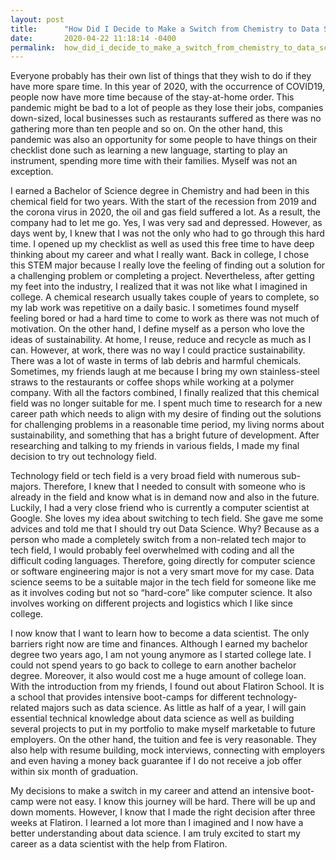 ```yaml
---
layout: post
title:      "How Did I Decide to Make a Switch from Chemistry to Data Science?"
date:       2020-04-22 11:18:14 -0400
permalink:  how_did_i_decide_to_make_a_switch_from_chemistry_to_data_science
---
```



Everyone probably has their own list of things that they wish to do if they have more spare time. In this year of 2020, with the occurrence of COVID19, people now have more time because of the stay-at-home order. This pandemic might be bad to a lot of people as they lose their jobs, companies down-sized, local businesses such as restaurants suffered as there was no gathering more than ten people and so on. On the other hand, this pandemic was also an opportunity for some people to have things on their checklist done such as learning a new language, starting to play an instrument, spending more time with their families. Myself was not an exception. 

I earned a Bachelor of Science degree in Chemistry and had been in this chemical field for two years. With the start of the recession from 2019 and the corona virus in 2020, the oil and gas field suffered a lot. As a result, the company had to let me go. Yes, I was very sad and depressed. However, as days went by, I knew that I was not the only who had to go through this hard time. I opened up my checklist as well as used this free time to have deep thinking about my career and what I really want. Back in college, I chose this STEM major because I really love the feeling of finding out a solution for a challenging problem or completing a project. Nevertheless, after getting my feet into the industry, I realized that it was not like what I imagined in college. A chemical research usually takes couple of years to complete, so my lab work was repetitive on a daily basic. I sometimes found myself feeling bored or had a hard time to come to work as there was not much of motivation. On the other hand, I define myself as a person who love the ideas of sustainability. At home, I reuse, reduce and recycle as much as I can. However, at work, there was no way I could practice sustainability. There was a lot of waste in terms of lab debris and harmful chemicals. Sometimes, my friends laugh at me because I bring my own stainless-steel straws to the restaurants or coffee shops while working at a polymer company. With all the factors combined, I finally realized that this chemical field was no longer suitable for me. I spent much time to research for a new career path which needs to align with my desire of finding out the solutions for challenging problems in a reasonable time period, my living norms about sustainability, and something that has a bright future of development. After researching and talking to my friends in various fields, I made my final decision to try out technology field. 

Technology field or tech field is a very broad field with numerous sub-majors. Therefore, I knew that I needed to consult with someone who is already in the field and know what is in demand now and also in the future. Luckily, I had a very close friend who is currently a computer scientist at Google. She loves my idea about switching to tech field. She gave me some advices and told me that I should try out Data Science. Why? Because as a person who made a completely switch from a non-related tech major to tech field, I would probably feel overwhelmed with coding and all the difficult coding languages. Therefore, going directly for computer science or software engineering major is not a very smart move for my case. Data science seems to be a suitable major in the tech field for someone like me as it involves coding but not so “hard-core” like computer science. It also involves working on different projects and logistics which I like since college. 

I now know that I want to learn how to become a data scientist. The only barriers right now are time and finances. Although I earned my bachelor degree two years ago, I am not young anymore as I started college late. I could not spend years to go back to college to earn another bachelor degree. Moreover, it also would cost me a huge amount of college loan. With the introduction from my friends, I found out about Flatiron School. It is a school that provides intensive boot-camps for different technology-related majors such as data science. As little as half of a year, I will gain essential technical knowledge about data science as well as building several projects to put in my portfolio to make myself marketable to future employers. On the other hand, the tuition and fee is very reasonable. They also help with resume building, mock interviews, connecting with employers and even having a money back guarantee if I do not receive a job offer within six month of graduation. 

My decisions to make a switch in my career and attend an intensive boot-camp were not easy. I know this journey will be hard. There will be up and down moments. However, I know that I made the right decision after three weeks at Flatiron. I learned a lot more than I imagined and I now have a better understanding about data science. I am truly excited to start my career as a data scientist with the help from Flatiron.

